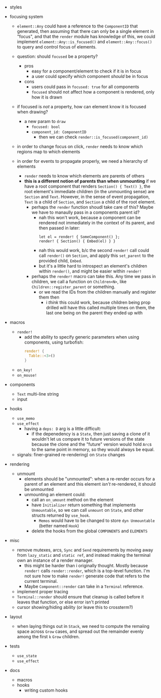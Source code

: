 - styles

- focusing system
  - `element::Any` could have a reference to the `ComponentID` that generated, then assuming that there can
    only be a single element in "focus", and that the `render` module has knowledge of this, we could implement
    `element::Any::is_focused()` and `element::Any::focus()` to query and control focus of elements.

  - question: should `focused` be a property?
      - pros
        - easy for a component/element to check if it is in focus
        - a user could specify which component _should_ be in focus
      - cons
        - users could pass in `focused: true` for all components
        - `focused` should not affect how a component is rendered, only how it is drawn

  - if focused is _not_ a property, how can element know it is focused when drawing?
    - a new param to `draw`
      - `focused: bool`
      - `component_id: ComponentID`
        - then we can check `render::is_focused(component_id)`

  - in order to change focus on click, `render` needs to know which regions map to which elements

  - in order for events to propagate properly, we need a hierarchy of elements
    - `render` needs to know which elements are parents of others
    - **this is a different notion of parents than when unmounting**
      if we have a root component that renders `Section() { Text() }`, the root element's immediate
      children (in the unmounting sense) are `Section` and `Text`. However, in the sense of event
      propagation, `Text` is a child of `Section`, and `Section` a child of the root element.
      - perhaps the `render` function shoudl take care of this? Maybe we have to manaully pass in a components parent id?
        - nah this won't work, because a component can be rendered not immediately in the context of its parent, and then
          passed in later:
          ```
          let el = render! { SomeComponent() };
          render! { Section() { Embed(el) } }
          ```
        - nah this would work, b/c the second `render!` call could call `render()` on `Section`, and apply this `set_parent`
          to the provided child, `Embed`.
        - but it's a little hard to introspect an element's children within `render()`, and might be easier within `render!`
      - perhaps the `render!` macro can take this. Any time we pass in children, we call a function on `Children<N>`, like
        `Children::register_parent` or something.
        - or we read the IDs from the children manually and register them then
          - i _think_ this could work, because children being prop drilled will have this called multiple times on them,
            the last one being on the parent they ended up with

- macros
  - `render!`
    - add the ability to specify generic parameters when using components, using turbofish:
      ```rust
      render! {
        Table::<3>()
      }
      ```
  - `on_key!`
  - `on_mouse!`

- components
  - `Text` multi-line string
  - input

- hooks
  - `use_memo`
  - `use_effect`
    - having a `deps: D` arg is a little difficult:
      - if the depenedency is a `State`, then just saving a clone of it wouldn't let us compare it to future
        versions of the state because the clone and the "future" version would hold `Arc`s to the same point
        in memory, so they would always be equal.
  - signals: finer-grained re-rendering) on `State` changes

- rendering
  - unmount
    - elements should be "unmounted": when a re-render occurs for a parent of an element
      and this element _isn't_ re-rendered, it should be unmounted
    - unmounting an element could:
      - call an `on_umount` method on the element
      - have `Initializer` return something that implements `Unmountable`, so we can call `unmount` on
        `State`, and other structs returned by `use_hook`.
        - `Memos` would have to be changed to store `dyn Unmountable` (better named `Hook`)
      - delete the hooks from the global `COMPONENTS` and `ELEMENTS`

- misc
  - remove mutexes, arcs, `Sync` and `Send` requirements by moving away from `lazy_static` and `static ref`, and instead
    making the terminal own an instance of a render manager.
    - this might be harder than i originally thought. Mostly because `render!` calls `render::render`, which is a top-level function.
      I'm not sure how to make `render!` generate code that refers to the current terminal.
    - Maybe `Component::render` can take in a `Terminal` reference.
  - implement proper tracing
  - `Terminal::render` should ensure that cleanup is called before it leaves that function, or else error isn't printed
  - cursor showing/hiding ability (or leave this to crossterm?)

- layout
  - when laying things out in `Stack`, we need to compute the remaiing space across `Grow` cases, and spread out
    the remainder evenly among the first `k` `Grow` children.

- tests
  - `use_state`
  - `use_effect`

- docs
  - macros
  - hooks
    - writing custom hooks
